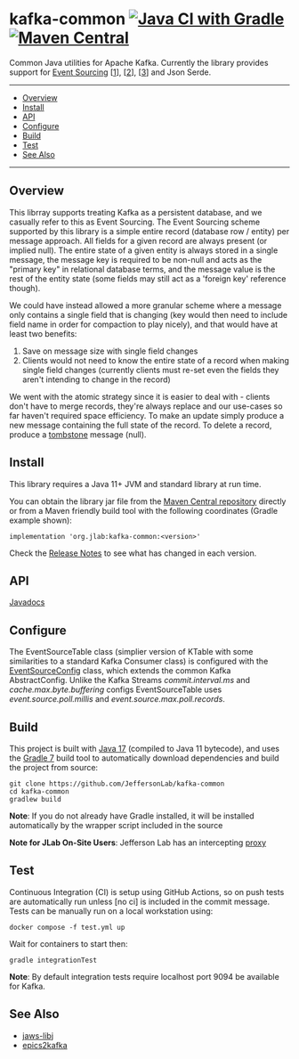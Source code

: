 # kafka-common [![Java CI with Gradle](https://github.com/JeffersonLab/kafka-common/actions/workflows/ci.yml/badge.svg)](https://github.com/JeffersonLab/kafka-common/actions/workflows/ci.yml) [![Maven Central](https://badgen.net/maven/v/maven-central/org.jlab/kafka-common)](https://repo1.maven.org/maven2/org/jlab/kafka-common/)

Common Java utilities for Apache Kafka.  Currently the library provides support for [Event Sourcing](https://martinfowler.com/eaaDev/EventSourcing.html) [[1](https://www.confluent.io/blog/okay-store-data-apache-kafka/)], [[2](https://www.confluent.io/blog/publishing-apache-kafka-new-york-times/)], [[3](https://www.confluent.io/blog/event-sourcing-cqrs-stream-processing-apache-kafka-whats-connection/)] and Json Serde.

---
- [Overview](https://github.com/JeffersonLab/kafka-common#overview)
- [Install](https://github.com/JeffersonLab/kafka-common#install)
- [API](https://github.com/JeffersonLab/kafka-common#api)
- [Configure](https://github.com/JeffersonLab/kafka-common#configure)
- [Build](https://github.com/JeffersonLab/kafka-common#build)
- [Test](https://github.com/JeffersonLab/kafka-common#test)
- [See Also](https://github.com/JeffersonLab/kafka-common#see-also)
---

## Overview
This librray supports treating Kafka as a persistent database, and we casually refer to this as Event Sourcing. The Event Sourcing scheme supported by this library is a simple entire record (database row / entity) per message approach.  All fields for a given record are always present (or implied null). The entire state of a given entity is always stored in a single message, the message key is required to be non-null and acts as the "primary key" in relational database terms, and the message value is the rest of the entity state (some fields may still act as a 'foreign key' reference though). 

We could have instead allowed a more granular scheme where a message only contains a single field that is changing (key would then need to include field name in order for compaction to play nicely), and that would have at least two benefits: 
  1. Save on message size with single field changes 
  2. Clients would not need to know the entire state of a record when making single field changes (currently clients must re-set even the fields they aren't intending to change in the record)
 
We went with the atomic strategy since it is easier to deal with - clients don't have to merge records, they're always replace and our use-cases so far haven't required space efficiency.   To make an update simply produce a new message containing the full state of the record.  To delete a record, produce a [tombstone](https://kafka.apache.org/documentation.html#compaction) message (null).



## Install

This library requires a Java 11+ JVM and standard library at run time.

You can obtain the library jar file from the [Maven Central repository](https://repo1.maven.org/maven2/org/jlab/kafka-common) directly or from a Maven friendly build tool with the following coordinates (Gradle example shown):
```
implementation 'org.jlab:kafka-common:<version>'
```
Check the [Release Notes](https://github.com/JeffersonLab/kafka-common/releases) to see what has changed in each version.

## API
[Javadocs](https://jeffersonlab.github.io/kafka-common)

## Configure
The EventSourceTable class (simplier version of KTable with some similarities to a standard Kafka Consumer class) is configured with the [EventSourceConfig](https://github.com/JeffersonLab/kafka-common/blob/main/src/main/java/org/jlab/kafka/eventsource/EventSourceConfig.java) class, which extends the common Kafka AbstractConfig.  Unlike the Kafka Streams _commit.interval.ms_ and _cache.max.byte.buffering_ configs EventSourceTable uses _event.source.poll.millis_ and _event.source.max.poll.records_.

## Build
This project is built with [Java 17](https://adoptium.net/) (compiled to Java 11 bytecode), and uses the [Gradle 7](https://gradle.org/) build tool to automatically download dependencies and build the project from source:

```
git clone https://github.com/JeffersonLab/kafka-common
cd kafka-common
gradlew build
```
**Note**: If you do not already have Gradle installed, it will be installed automatically by the wrapper script included in the source

**Note for JLab On-Site Users**: Jefferson Lab has an intercepting [proxy](https://gist.github.com/slominskir/92c25a033db93a90184a5994e71d0b78)

## Test
Continuous Integration (CI) is setup using GitHub Actions, so on push tests are automatically run unless [no ci] is included in the commit message. Tests can be manually run on a local workstation using:
```
docker compose -f test.yml up
```

Wait for containers to start then:
```
gradle integrationTest
```

**Note**: By default integration tests require localhost port 9094 be available for Kafka.

## See Also
- [jaws-libj](https://github.com/JeffersonLab/jaws-libj)
- [epics2kafka](https://github.com/JeffersonLab/epics2kafka)
